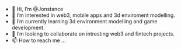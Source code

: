 - 👋 Hi, I’m @Jonstance
- 👀 I’m interested in web3, mobile apps and 3d enviroment modelling.
- 🌱 I’m currently learning 3d environment modelling and game development.
- 💞️ I’m looking to collaborate on intresting web3 and fintech projects.
- 📫 How to reach me ...

<!---
Jonstance/Jonstance is a ✨ special ✨ repository because its `README.md` (this file) appears on your GitHub profile.
You can click the Preview link to take a look at your changes.
--->
